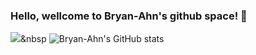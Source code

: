 ### Hello, wellcome to Bryan-Ahn's github space! 👋

<!--
**Bryan-Ahn/Bryan-Ahn** is a ✨ _special_ ✨ repository because its `README.md` (this file) appears on your GitHub profile.

Here are some ideas to get you started:

- 🔭 I’m currently working on ...
- 🌱 I’m currently learning ...
- 👯 I’m looking to collaborate on ...
- 🤔 I’m looking for help with ...
- 💬 Ask me about ...
- 📫 How to reach me: ...
- 😄 Pronouns: ...
- ⚡ Fun fact: ...
-->
<img src="https://img.shields.io/badge/Linux-FFCC00?style=flat-square&logo=Linux&logoColor=white"/></a>&nbsp 
![Bryan-Ahn's GitHub stats](https://github-readme-stats.vercel.app/api?username=Bryan-Ahn&show_icons=true&theme=react)
